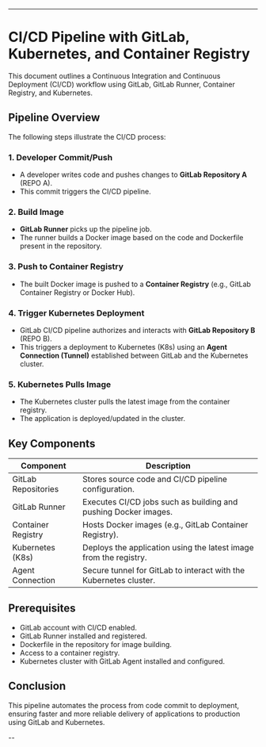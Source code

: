 ---

# CI/CD Pipeline with GitLab, Kubernetes, and Container Registry

This document outlines a Continuous Integration and Continuous Deployment (CI/CD) workflow using GitLab, GitLab Runner, Container Registry, and Kubernetes.

## Pipeline Overview

The following steps illustrate the CI/CD process:

### 1. Developer Commit/Push

* A developer writes code and pushes changes to **GitLab Repository A** (REPO A).
* This commit triggers the CI/CD pipeline.

### 2. Build Image

* **GitLab Runner** picks up the pipeline job.
* The runner builds a Docker image based on the code and Dockerfile present in the repository.

### 3. Push to Container Registry

* The built Docker image is pushed to a **Container Registry** (e.g., GitLab Container Registry or Docker Hub).

### 4. Trigger Kubernetes Deployment

* GitLab CI/CD pipeline authorizes and interacts with **GitLab Repository B** (REPO B).
* This triggers a deployment to Kubernetes (K8s) using an **Agent Connection (Tunnel)** established between GitLab and the Kubernetes cluster.

### 5. Kubernetes Pulls Image

* The Kubernetes cluster pulls the latest image from the container registry.
* The application is deployed/updated in the cluster.

## Key Components

| Component           | Description                                                       |
| ------------------- | ----------------------------------------------------------------- |
| GitLab Repositories | Stores source code and CI/CD pipeline configuration.              |
| GitLab Runner       | Executes CI/CD jobs such as building and pushing Docker images.   |
| Container Registry  | Hosts Docker images (e.g., GitLab Container Registry).            |
| Kubernetes (K8s)    | Deploys the application using the latest image from the registry. |
| Agent Connection    | Secure tunnel for GitLab to interact with the Kubernetes cluster. |

## Prerequisites

* GitLab account with CI/CD enabled.
* GitLab Runner installed and registered.
* Dockerfile in the repository for image building.
* Access to a container registry.
* Kubernetes cluster with GitLab Agent installed and configured.

## Conclusion

This pipeline automates the process from code commit to deployment, ensuring faster and more reliable delivery of applications to production using GitLab and Kubernetes.

--